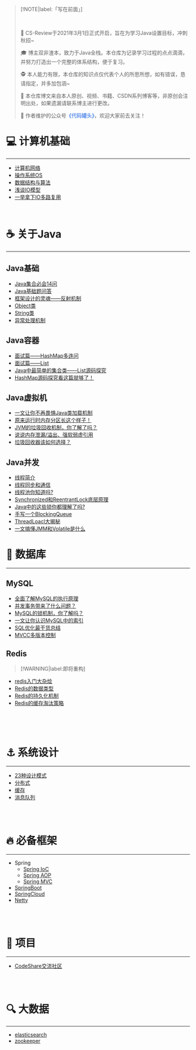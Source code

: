 > [!NOTE|label:「写在前面」]
>
> <br>
>
> 👏 CS-Review于2021年3月1日正式开启，旨在为学习Java设置目标，冲刺秋招~
>
> 🎓 博主双非渣本，致力于Java全栈。本仓库为记录学习过程的点点滴滴，并努力打造出一个完整的体系结构，便于复习。
>
> 🕵 本人能力有限，本仓库的知识点仅代表个人的所思所想，如有错误，恳请指定，并多加包涵~
>
> 📒 本仓库博文来自本人原创、视频、书籍、CSDN系列博客等，非原创会注明出处，如果遗漏请联系博主进行更改。
>
> 📖 作者维护的公众号<font color='cornflowerblue'>**《代码罐头》**</font>，欢迎大家前去关注！
>
> 

##  <!-- {docsify-ignore} -->

# 💻 计算机基础 
<hr>

- [计算机网络](/计算机基础/计算机网络.md)
- [操作系统OS](/计算机基础/操作系统.md)
- [数据结构与算法](/Algorithm/Algorithm.md)
- [浅谈IO模型](https://mp.weixin.qq.com/s/z2WKPkTt4wAACI1a9CQ4Uw)
- [一举拿下IO多路复用](https://mp.weixin.qq.com/s/Qpa0qXxuIM8jrBqDaXmVNA)



<br>

# ☕ 关于Java
<hr>

## Java基础
- [Java集合必会14问](https://zhuanlan.zhihu.com/p/40760616)
- [Java基础题问答](/Java/Java基础/基础面试题.md)
- [框架设计的灵魂——反射机制](https://mp.weixin.qq.com/s/SYT5sOUUvt4zkV113yODvQ)
- [Object类](/Java/Java基础/Object类.md)
- [String类](/Java/Java基础/String类.md)
- [异常处理机制](/Java/Java基础/Exception.md)


## Java容器
- [面试篇——HashMap多连问](/java/java集合/HashMap.md)
- [面试篇——List](/java/java集合/list.md)
- [Java中最简单的集合类——List源码探究](/java/源码分析/list.md)
- [HashMap源码探究看这篇就够了！](/Java/源码分析/hashmap7源码探究.md)



## Java虚拟机 
- [一文让你不再畏惧Java类加载机制](https://zhuanlan.zhihu.com/p/352186957)
- [原来运行时内存分区长这个样子！](/Java/Java虚拟机/运行时数据区.md)
- [JVM的垃圾回收机制，你了解了吗？](/Java/Java虚拟机/垃圾回收.md)
- [说说内存泄漏/溢出、强软弱虚引用](/Java/Java虚拟机/几个概念.md)
- [垃圾回收器该如何选择？](/Java/Java虚拟机/垃圾回收器.md)

## Java并发
- [线程简介](/Java/JUC/线程简介.md)
- [线程同步和通信](/Java/JUC/线程同步和通信.md)
- [线程池你知道吗?](/Java/JUC/线程池.md)
- [Synchronized和ReentrantLock底层原理](/Java/JUC/S和R底层原理.md)
- [Java中的这些锁你都理解了吗?](/Java/JUC/锁.md)
- [手写一个BlockingQueue](/Java/JUC/阻塞队列.md)
- [ThreadLoacl大揭秘](/Java/JUC/ThreadLocal.md)
- [一文搞懂JMM和Volatile是什么](/Java/JUC/JMM和Volatile.md)

# 📝 数据库
<hr>

## MySQL
- [全面了解MySQL的执行原理](https://zhuanlan.zhihu.com/p/352436463)
- [并发事务带来了什么问题？](/MySQL/并发事务.md)
- [MySQL的锁机制，你了解吗？](/MySQL/锁机制.md)
- [一文让你认识MySQL中的索引](/MySQL/索引.md)
- [SQL优化最干货总结](https://mp.weixin.qq.com/s/4P_sPFbf20etv4TrHgCifA)
- [MVCC多版本控制](https://www.jianshu.com/p/8845ddca3b23)



## Redis 

> [!WARNING|label:即将重构]

- [redis入门大杂烩](/中间件/redis.md)
- [Redis的数据类型](/中间件/redis/redis的数据类型.md)
- [Redis的持久化机制](/中间件/redis/redis的持久化机制.md)
- [Redis的缓存淘汰策略](/中间件/redis/redis的数据类型.md)

<br>

<br>

<br>

# ⚓ 系统设计
<hr>

- [23种设计模式](/系统设计/设计模式.md)
- [分布式](/系统设计/分布式.md)
- [缓存](/系统设计/缓存.md)
- [消息队列](/系统设计/消息队列.md)

<br>

<br>

# 🔥 必备框架
<hr>

- Spring
  - [Spring IoC](/框架/Spring/SpringIoC.md)
  - [Spring AOP](/框架/Spring/SpringAOP.md)
  - [Spring MVC](/框架/Spring/SpringMVC.md)
- [SpringBoot]()
- [SpringCloud]()
- [Netty]()



<br>

<br>

# 💪 项目
<hr>

- [CodeShare交流社区]()


<br>

<br>

# 🔍 大数据
<hr>

- [elasticsearch](/大数据/elasticsearch.md)
- [zookeeper]()
<br>
<br>
<br>
<br>